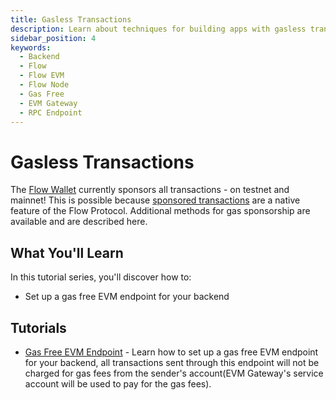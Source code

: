 ```yaml
---
title: Gasless Transactions
description: Learn about techniques for building apps with gasless transactions for your users.
sidebar_position: 4
keywords:
  - Backend
  - Flow
  - Flow EVM
  - Flow Node
  - Gas Free
  - EVM Gateway
  - RPC Endpoint
---
```


# Gasless Transactions

The [Flow Wallet] currently sponsors all transactions - on testnet and mainnet! This is possible because [sponsored transactions] are a native feature of the Flow Protocol. Additional methods for gas sponsorship are available and are described here.

## What You'll Learn

In this tutorial series, you'll discover how to:

- Set up a gas free EVM endpoint for your backend

## Tutorials

- [Gas Free EVM Endpoint] - Learn how to set up a gas free EVM endpoint for your backend, all transactions sent through this endpoint will not be charged for gas fees from the sender's account(EVM Gateway's service account will be used to pay for the gas fees).

[Flow Wallet]: https://wallet.flow.com/
[sponsored transactions]: /build/advanced-concepts/account-abstraction#sponsored-transactions
[Gas Free EVM Endpoint]: ./gas-free-evm-endpoint.md
